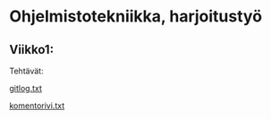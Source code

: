 # Ohjelmistotekniikka, harjoitustyö

## Viikko1:

Tehtävät:

[gitlog.txt](https://github.com/selsama/ot-harjoitus/blob/master/viikko1/gitlog.txt)

[komentorivi.txt](https://github.com/selsama/ot-harjoitus/blob/master/viikko1/komentorivi.txt)
